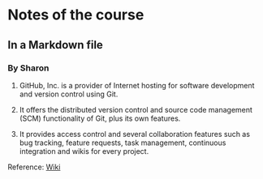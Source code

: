 # Notes of the course

## In a Markdown file

### By Sharon

1. GitHub, Inc. is a provider of Internet hosting for software development and version control using Git.

2. It offers the distributed version control and source code management (SCM) functionality of Git, plus its own features.

3. It provides access control and several collaboration features such as bug tracking, feature requests, task management, continuous integration and wikis for every project.

Reference: [Wiki](https://en.wikipedia.org/wiki/GitHub)
